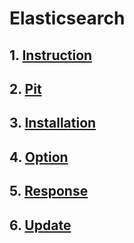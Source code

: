 
# Elasticsearch

## 1. [Instruction](./instruction.md)

## 2. [Pit](./pit.md)

## 3. [Installation](./installation.md)

## 4. [Option](./option.md)

## 5. [Response](./response.md)

## 6. [Update](./update.md)
